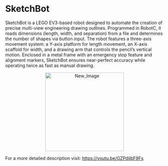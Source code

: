 # SketchBot
SketchBot is a LEGO EV3-based robot designed to automate the creation of precise multi-view engineering drawing outlines. Programmed in RobotC, it reads dimensions (length, width, and separation) from a file and determines the number of shapes via button input. The robot features a three-axis movement system: a Y-axis platform for length movement, an X-axis scaffold for width, and a drawing arm that controls the pencil’s vertical motion. Enclosed in a metal frame with an emergency stop feature and alignment markers, SketchBot ensures near-perfect accuracy while operating twice as fast as manual drawing.

<p align="center">
  <img src="https://github.com/user-attachments/assets/0220e344-fd84-47e5-927a-fc7b3339b1d2" alt="New_Image" width="250">
</p>

For a more detailed description visit: https://youtu.be/GZPdilbF9Fs
